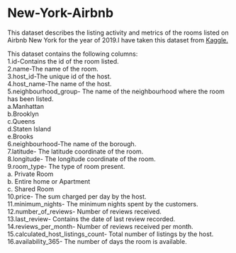 # New-York-Airbnb
This dataset describes the listing activity and metrics of the rooms listed on Airbnb New York for the year of 2019.I have taken this dataset from [Kaggle.](https://www.kaggle.com/dgomonov/new-york-city-airbnb-open-data)

This dataset contains the following columns:<br>
1.id-Contains the id of the room listed.<br>
2.name-The name of the room.                           
3.host_id-The unique id of the host.                          
4.host_name-The name of the host.                       
5.neighbourhood_group- The name of the neighbourhood where the room has been listed.<br>
a.Manhattan<br>
   b.Brooklyn<br>
    c.Queens<br>
    d.Staten Island<br>
    e.Brooks<br>
6.neighbourhood-The name of the borough.                  
7.latitude- The latitude coordinate of the room.                        
8.longitude- The longitude coordinate of the room.                        
9.room_type- The type of room present.<br>
      a. Private Room<br>
      b. Entire home or Apartment<br>
      c. Shared Room<br>
10.price- The sum charged per day by the host.                   
11.minimum_nights- The minimum nights spent by the customers.                    
12.number_of_reviews- Number of reviews received.               
13.last_review- Contains the date of last review recorded.                     
14.reviews_per_month- Number of reviews received per month.               
15.calculated_host_listings_count- Total number of listings by the host.   
16.availability_365- The number of days the room is available.        
